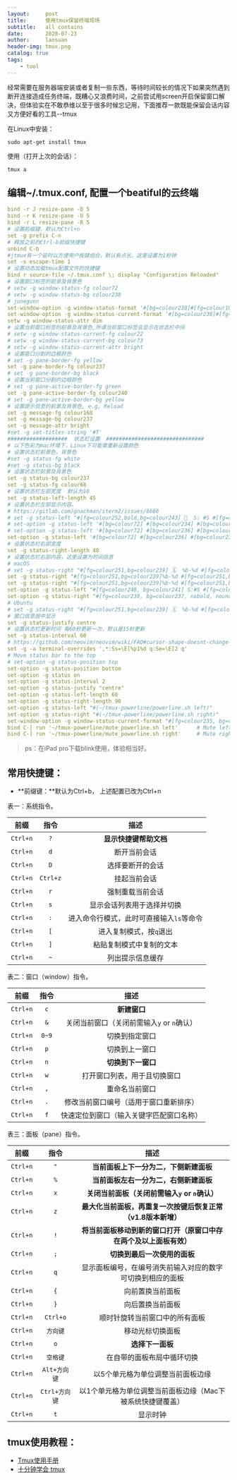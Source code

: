 ```yaml
---
layout:     post
title:      使用tmux保留终端现场
subtitle:   all contains
date:       2020-07-23
author:     laosuan
header-img: tmux.png
catalog: true
tags:
    - tool
---
```


经常需要在服务器端安装或者复制一些东西，等待时间较长的情况下如果突然遇到断开连接造成任务终端，既糟心又浪费时间，之前尝试用screen开启保留窗口解决，但体验实在不敢恭维以至于很多时候忘记用，下面推荐一款既能保留会话内容又方便好看的工具--tmux

在Linux中安装：
```
sudo apt-get install tmux
```

使用（打开上次的会话）：
```
tmux a
```

## 编辑~/.tmux.conf, 配置一个beatiful的云终端

```yml
bind -r J resize-pane -D 5
bind -r K resize-pane -U 5
bind -r L resize-pane -R 5
# 设置前缀键，默认为Ctrl+n
set -g prefix C-n
# 释放之前的Ctrl-b前缀快捷键
unbind C-b
#jtmux有一个延时以方便用户按键组合，默认有点长。这里设置为1秒钟
set -s escape-time 1
# 设置动态加载tmux配置文件的快捷键
bind r source-file ~/.tmux.conf \; display "Configuration Reloaded"
# 设置窗口标签的前景及背景色
# setw -g window-status-fg colour72
# setw -g window-status-bg colour238
# junegunn
set-window-option -g window-status-format '#[bg=colour238]#[fg=colour107] #I #[bg=colour239]#[fg=colour110] #[bg=colour240]#W#[bg=colour239]#[fg=colour195]#F#[bg=colour238] '
set-window-option -g window-status-current-format '#[bg=colour236]#[fg=colour215,bold] #I:#[bg=colour235]#[fg=colour167] #[bg=colour234]#W#[bg=colour235]#[fg=colour195]#F#[bg=colour236] '
setw -g window-status-attr dim
# 设置当前窗口标签的前景及背景色,所谓当前窗口标签会显示在状态栏中间
# setw -g window-status-current-fg colour22
# setw -g window-status-current-bg colour73
# setw -g window-status-current-attr bright
# 设置窗口分割的边框颜色
# set -g pane-border-fg yellow
set -g pane-border-fg colour237
# set -g pane-border-bg black
# 设置当前窗口分割的边框颜色
# set -g pane-active-border-fg green
set -g pane-active-border-fg colour240
# set -g pane-active-border-bg yellow
# 设置提示信息的前景及背景色, e.g, Reload
set -g message-fg colour168
set -g message-bg colour237
set -g message-attr bright
#set -g set-titles-string '#T'
###################  状态栏设置  ###############################
# 以下色彩为mac环境下，Linux下可能需重新设置颜色
# 设置状态栏前景色，背景色
#set -g status-fg white
#set -g status-bg black
# 设置状态栏前景及背景色
set -g status-bg colour237
set -g status-fg colour68
# 设置状态栏左部宽度  默认为10
set -g status-left-length 45
# 设置状态栏左部显示内容。
# https://gitlab.com/gnachman/iterm2/issues/6666
# set -g status-left "#[fg=colour252,bold,bg=colour243] 🌺  S: #S #[fg=colour250,bg=colour239] 🏵  W: #I #[fg=yellow,bg=colour237] ☘ #[fg=colour250,bg=colour237] P: #P#[default]"
# set-option -g status-left '#[bg=colour72] #[bg=colour234] #[bg=colour235] #[bg=colour236]#[fg=colour185,bg=colour238] 🌺  S:#S #[fg=colour251,bg=colour239] 💻  #h '
# set-option -g status-left '#[bg=colour72] #[bg=colour236] #[bg=colour237]#[fg=colour185,bg=colour238] 🌺  S:#S #[fg=colour251,bg=colour239] 💻  #h '
set-option -g status-left '#[bg=colour72] #[bg=colour236] #[bg=colour237]#[fg=colour185,bg=colour238]  S:#S #[fg=colour251,bg=colour239] h:#h '
# 设置状态栏右部宽度
set -g status-right-length 48
# 设置状态栏右部内容，这里设置为时间信息
# macOS
# set -g status-right "#[fg=colour251,bg=colour239] 🗓  %b-%d #[fg=colour251,bg=colour238] ⏱  %R #[fg=colour251,bg=colour237] 🐳  #(ifconfig | grep 'inet.*netmask.*broadcast' | awk '{print $2}') #[bg=colour236] #[bg=colour235] #[bg=colour72] "
set -g status-right "#[fg=colour251,bg=colour239]%b-%d #[fg=colour251,bg=colour238] %R #[fg=colour251,bg=colour237] #(ifconfig | grep 'inet.*netmask.*broadcast' | awk '{print $2}') #[bg=colour236] #[bg=colour235] #[bg=colour72] "
set -g status-right "#[fg=colour251,bg=colour239]%b-%d #[fg=colour251,bg=colour238] %R #[fg=colour251,bg=colour237] #(ifconfig | grep 'inet.*netmask.*broadcast' | awk '{print $2}') #[bg=colour236] #[bg=colour235] #[bg=colour72] "
set-option -g status-left "#[fg=colour248, bg=colour241] S:#S #[fg=colour241, bg=colour237, nobold, noitalics, nounderscore]"
set-option -g status-right "#[fg=colour239, bg=colour237, nobold, nounderscore, noitalics]#[fg=colour246,bg=colour239] %Y-%m-%d  %H:%M #[fg=colour248, bg=colour239, nobold, noitalics, nounderscore]#[fg=colour237, bg=colour248] #(ifconfig | grep 'inet.*netmask.*broadcast' | awk '{print $2}') "
# Ubuntu
# set -g status-right "#[fg=colour251,bg=colour239] 🗓  %b-%d #[fg=colour251,bg=colour238] ⏱  %R #[fg=colour251,bg=colour237] 🐳  #(ifconfig | grep 'inet addr:192' | cut -d: -f2 | awk '{print $1}') #[bg=colour236] #[bg=colour72] "
# 窗口信息居中显示
set -g status-justify centre
# 设置状态栏更新时间 每60秒更新一次，默认是15秒更新
set -g status-interval 60
# https://github.com/neovim/neovim/wiki/FAQ#cursor-shape-doesnt-change-in-tmux
set -g -a terminal-overrides ',*:Ss=\E[%p1%d q:Se=\E[2 q'
# Move status bar to the top
# set-option -g status-position top
set-option -g status-position bottom
set-option -g status on
set-option -g status-interval 2
set-option -g status-justify "centre"
set-option -g status-left-length 60
set-option -g status-right-length 90
set-option -g status-left "#(~/tmux-powerline/powerline.sh left)"
set-option -g status-right "#(~/tmux-powerline/powerline.sh right)"
set-window-option -g window-status-current-format "#[fg=colour235, bg=colour27]⮀#[fg=colour255, bg=colour27] #I ⮁ #W #[fg=colour27, bg=colour235]⮀"
bind C-[ run '~/tmux-powerline/mute_powerline.sh left'		# Mute left statusbar.
bind C-] run '~/tmux-powerline/mute_powerline.sh right'		# Mute right statusbar.
```

>ps：在iPad pro下载blink使用，体验相当好。
## 常用快捷键：
- **前缀键：**默认为Ctrl+b， 上述配置已改为Ctrl+n

表一：系统指令。

|   前缀   |   指令   |                   描述                   |
| :------: | :------: | :--------------------------------------: |
| `Ctrl+n` |   `?`    |          **显示快捷键帮助文档**          |
| `Ctrl+n` |   `d`    |               断开当前会话               |
| `Ctrl+n` |   `D`    |             选择要断开的会话             |
| `Ctrl+n` | `Ctrl+z` |               挂起当前会话               |
| `Ctrl+n` |   `r`    |             强制重载当前会话             |
| `Ctrl+n` |   `s`    |        显示会话列表用于选择并切换        |
| `Ctrl+n` |   `:`    | 进入命令行模式，此时可直接输入`ls`等命令 |
| `Ctrl+n` |   `[`    |         进入复制模式，按`q`退出          |
| `Ctrl+n` |   `]`    |         粘贴复制模式中复制的文本         |
| `Ctrl+n` |   `~`    |             列出提示信息缓存             |

表二：窗口（window）指令。

|   前缀   | 指令  |                    描述                    |
| :------: | :---: | :----------------------------------------: |
| `Ctrl+n` |  `c`  |                **新建窗口**                |
| `Ctrl+n` |  `&`  | 关闭当前窗口（关闭前需输入`y` or `n`确认） |
| `Ctrl+n` | `0~9` |               切换到指定窗口               |
| `Ctrl+n` |  `p`  |               切换到上一窗口               |
| `Ctrl+n` |  `n`  |             **切换到下一窗口**             |
| `Ctrl+n` |  `w`  |        打开窗口列表，用于且切换窗口        |
| `Ctrl+n` |  `,`  |               重命名当前窗口               |
| `Ctrl+n` |  `.`  |   修改当前窗口编号（适用于窗口重新排序）   |
| `Ctrl+n` |  `f`  |  快速定位到窗口（输入关键字匹配窗口名称）  |

表三：面板（pane）指令。

|   前缀   |     指令      |                             描述                             |
| :------: | :-----------: | :----------------------------------------------------------: |
| `Ctrl+n` |      `"`      |            **当前面板上下一分为二，下侧新建面板**            |
| `Ctrl+n` |      `%`      |            **当前面板左右一分为二，右侧新建面板**            |
| `Ctrl+n` |      `x`      |        **关闭当前面板（关闭前需输入`y` or `n`确认）**        |
| `Ctrl+n` |      `z`      | **最大化当前面板，再重复一次按键后恢复正常（v1.8版本新增）** |
| `Ctrl+n` |      `!`      | **将当前面板移动到新的窗口打开（原窗口中存在两个及以上面板有效）** |
| `Ctrl+n` |      `;`      |                 **切换到最后一次使用的面板**                 |
| `Ctrl+n` |      `q`      |  显示面板编号，在编号消失前输入对应的数字可切换到相应的面板  |
| `Ctrl+n` |      `{`      |                       向前置换当前面板                       |
| `Ctrl+n` |      `}`      |                       向后置换当前面板                       |
| `Ctrl+n` |   `Ctrl+o`    |                顺时针旋转当前窗口中的所有面板                |
| `Ctrl+n` |   `方向键`    |                       移动光标切换面板                       |
| `Ctrl+n` |      `o`      |                       **选择下一面板**                       |
| `Ctrl+n` |   `空格键`    |                  在自带的面板布局中循环切换                  |
| `Ctrl+n` | `Alt+方向键`  |              以5个单元格为单位调整当前面板边缘               |
| `Ctrl+n` | `Ctrl+方向键` |  以1个单元格为单位调整当前面板边缘（Mac下被系统快捷键覆盖）  |
| `Ctrl+n` |      `t`      |                           显示时钟                           |

## tmux使用教程：

- [Tmux使用手册](http://louiszhai.github.io/2017/09/30/tmux/)
- [十分钟学会 tmux](https://www.cnblogs.com/kaiye/p/6275207.html/)